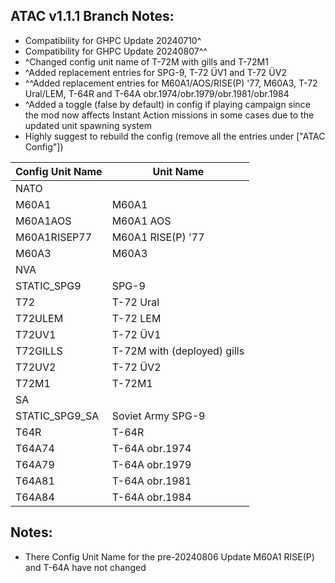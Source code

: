 ## ATAC v1.1.1 Branch Notes:
<p>
	<ul>
	<li>Compatibility for GHPC Update 20240710^</li>
	<li>Compatibility for GHPC Update 20240807^^</li>
	<li>^Changed config unit name of T-72M with gills and T-72M1 </li>
	<li>^Added replacement entries for SPG-9, T-72 ÜV1 and T-72 ÜV2</li>
	<li>^^Added replacement entries for M60A1/AOS/RISE(P) '77, M60A3, T-72 Ural/LEM, T-64R and T-64A obr.1974/obr.1979/obr.1981/obr.1984</li>
	<li>^Added a toggle (false by default) in config if playing campaign since the mod now affects Instant Action missions in some cases due to the updated unit spawning system</li>
	<li>Highly suggest to rebuild the config (remove all the entries under ["ATAC Config"])</li>
	</ul>
</p>

| Config Unit Name  | Unit Name |
| ------------- | ------------- |
| NATO |  | 
| M60A1 | M60A1 | 
| M60A1AOS | M60A1 AOS | 
| M60A1RISEP77 | M60A1 RISE(P) '77 | 
| M60A3 | M60A3 | 
| NVA |  | 
| STATIC_SPG9 | SPG-9 | 
| T72 | T-72 Ural | 
| T72ULEM | T-72 LEM | 
| T72UV1 | T-72 ÜV1 | 
| T72GILLS | T-72M with (deployed) gills | 
| T72UV2 | T-72 ÜV2 |
| T72M1 | T-72M1 |  
| SA |  | 
| STATIC_SPG9_SA | Soviet Army SPG-9 |
| T64R | T-64R | 
| T64A74 | T-64A obr.1974 | 
| T64A79 | T-64A obr.1979 | 
| T64A81 | T-64A obr.1981 | 
| T64A84 | T-64A obr.1984 | 

## Notes:
<p>
	<ul>
	<li>There Config Unit Name for the pre-20240806 Update M60A1 RISE(P) and T-64A have not changed</li>
	</ul>
</p>
